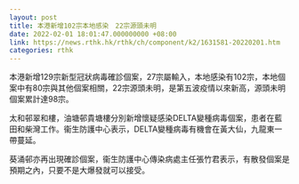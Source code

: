 ```yaml
---
layout: post
title: 本港新增102宗本地感染　22宗源頭未明
date: 2022-02-01 18:01:47.000000000 +08:00
link: https://news.rthk.hk/rthk/ch/component/k2/1631581-20220201.htm
categories: rthk
---
```


本港新增129宗新型冠狀病毒確診個案，27宗屬輸入，本地感染有102宗，本地個案中有80宗與其他個案相關，22宗源頭未明，是第五波疫情以來新高，源頭未明個案累計達98宗。

太和邨翠和樓，油塘邨貴塘樓分別新增懷疑感染DELTA變種病毒個案，患者在藍田和柴灣工作。衞生防護中心表示，DELTA變種病毒有機會在黃大仙，九龍東一帶蔓延。

葵涌邨亦再出現確診個案，衞生防護中心傳染病處主任張竹君表示，有散發個案是預期之內，只要不是大爆發就可以接受。
